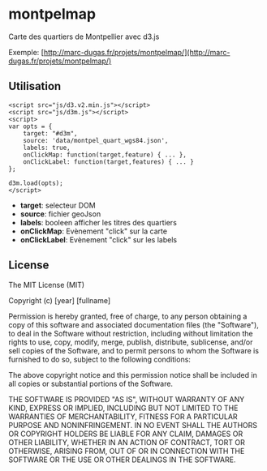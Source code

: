 # montpelmap #


Carte des quartiers de Montpellier avec d3.js

Exemple: [http://marc-dugas.fr/projets/montpelmap/](http://marc-dugas.fr/projets/montpelmap/)


## Utilisation ##


<body>
	<div class="container" id="d3m"></div>

	<script src="js/d3.v2.min.js"></script>
	<script src="js/d3m.js"></script>
	<script>
	var opts = {
		target: "#d3m",
		source: 'data/montpel_quart_wgs84.json',
		labels: true,
		onClickMap: function(target,feature) { ... },
		onClickLabel: function(target,features) { ... }
	};

	d3m.load(opts);
	</script>
</body>


- **target**: selecteur DOM
- **source**: fichier geoJson
- **labels**: booleen afficher les titres des quartiers
- **onClickMap**: Evènement "click" sur la carte
- **onClickLabel**: Evènement "click" sur les labels

## License ##

The MIT License (MIT)

Copyright (c) [year] [fullname]

Permission is hereby granted, free of charge, to any person obtaining a copy of
this software and associated documentation files (the "Software"), to deal in
the Software without restriction, including without limitation the rights to
use, copy, modify, merge, publish, distribute, sublicense, and/or sell copies of
the Software, and to permit persons to whom the Software is furnished to do so,
subject to the following conditions:

The above copyright notice and this permission notice shall be included in all
copies or substantial portions of the Software.

THE SOFTWARE IS PROVIDED "AS IS", WITHOUT WARRANTY OF ANY KIND, EXPRESS OR
IMPLIED, INCLUDING BUT NOT LIMITED TO THE WARRANTIES OF MERCHANTABILITY, FITNESS
FOR A PARTICULAR PURPOSE AND NONINFRINGEMENT. IN NO EVENT SHALL THE AUTHORS OR
COPYRIGHT HOLDERS BE LIABLE FOR ANY CLAIM, DAMAGES OR OTHER LIABILITY, WHETHER
IN AN ACTION OF CONTRACT, TORT OR OTHERWISE, ARISING FROM, OUT OF OR IN
CONNECTION WITH THE SOFTWARE OR THE USE OR OTHER DEALINGS IN THE SOFTWARE.